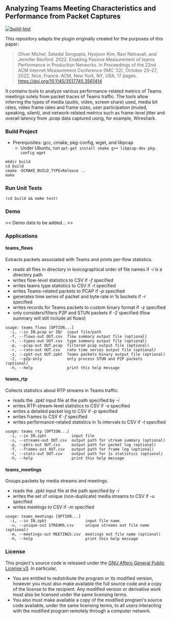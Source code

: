 ## Analyzing Teams Meeting Characteristics and Performance from Packet Captures

[![build-test](https://github.com/Princeton-Cabernet/teams-analysis/actions/workflows/build-test.yml/badge.svg)](https://github.com/Princeton-Cabernet/teams-analysis/actions/workflows/build-test.yml)

This repository adapts the plugin originally created for the purposes of this paper:
> Oliver Michel, Satadal Sengupta, Hyojoon Kim, Ravi Netravali, and Jennifer Rexford. 2022. Enabling Passive Measurement of teams Performance in Production Networks. In Proceedings of the 22nd ACM Internet Measurement Conference (IMC ’22), October 25–27, 2022, Nice, France. ACM, New York, NY, USA, 17 pages. https://doi.org/10.1145/3517745.3561414

It contains tools to analyze various performance-related metrics of Teams meetings solely from packet traces of Teams traffic. 
The tools allow inferring the types of media (audio, video, screen share) used, media bit rates, 
video frame rates and frame sizes, user participation (muted, speaking, silent), 
and network-related metrics such as frame-level jitter and overall latency
from *.pcap* data captured using, for example, Wireshark.

### Build Project

* Prerequisites: gcc, cmake, pkg-config, wget, and libpcap
    * Under Ubuntu, run `apt-get install cmake g++ libpcap-dev pkg-config wget`

```
mkdir build
cd build
cmake -DCMAKE_BUILD_TYPE=Release ..
make
```

### Run Unit Tests

```
(cd build && make test)
```

### Demo

<< Demo data to be added... >>

### Applications

#### teams_flows

Extracts packets associated with Teams and prints per-flow statistics.
* reads all files in directory in lexicographical order of file names if *-i* is a directory path
* writes flow-level statistics to CSV if *-f* specified
* writes teams type statistics to CSV if *-t* specified
* writes Teams-related packets to PCAP if *-p* specified
* generates time series of packet and byte rate in 1s buckets if *-r* specified
* writes records for Teams packets to custom binary format if *-z* specified
* only considers/filters P2P and STUN packets if *-2* specified (flow summary will still include all flows)

```
usage: teams_flows [OPTION...]
  -i, --in IN.pcap or IN/  input file/path
  -f, --flows-out OUT.csv  flow summary output file (optional)
  -t, --types-out OUT.csv  type summary output file (optional)
  -p, --pcap-out OUT.pcap  filtered pcap output file (optional)
  -r, --rate-out OUT.csv   rate time series output file (optional)
  -z, --zpkt-out OUT.zpkt  Teams packets binary output file (optional)
  -2, --p2p-only           only process STUN and P2P packets (optional)
  -h, --help               print this help message
```

#### teams_rtp

Collects statistics about RTP streams in Teams traffic.
* reads the *.zpkt* input file at the path specified by *-i*
* writes RTP-stream-level statistics to CSV if *-s* specified
* writes a detailed packet log to CSV if *-p* specified
* writes frames to CSV if *-f* specified
* writes performance-related statistics in 1s intervals to CSV if *-t* specified

```
usage: teams_rtp [OPTION...]
  -i, --in IN.zpkt           input file
  -s, --streams-out OUT.csv  output path for stream summary (optional)
  -p, --pkts-out OUT.csv     output path for packet log (optional)
  -f, --frames-out OUT.csv   output path for frame log (optional)
  -t, --stats-out OUT.csv    output path for 1s statistics (optional)
  -h, --help                 print this help message
```

#### teams_meetings

Groups packets by media streams and meetings.
* reads the *.zpkt* input file at the path specified by *-i*
* writes the set of unique (non-duplicate) media streams to CSV if *-u* specified
* writes meetings to CSV if *-m* specified

```
usage: teams_meetings [OPTION...]
  -i, --in IN.zpkt                 input file name
  -u, --unique-out STREAMS.csv     unique streams out file name (optional)
  -m, --meetings-out MEETINGS.csv  meetings out file name (optional)
  -h, --help                       print this help message
```

### License

This project's source code is released under the [GNU Affero General Public License v3](https://www.gnu.org/licenses/agpl-3.0.html). In particular,
* You are entitled to redistribute the program or its modified version, however you must also make available the full source code and a copy of the license to the recipient. Any modified version or derivative work must also be licensed under the same licensing terms.
* You also must make available a copy of the modified program's source code available, under the same licensing terms, to all users interacting with the modified program remotely through a computer network.
